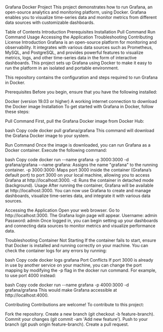 Grafana Docker Project
This project demonstrates how to run Grafana, an open-source analytics and monitoring platform, using Docker. Grafana enables you to visualize time-series data and monitor metrics from different data sources with customizable dashboards.

Table of Contents
Introduction
Prerequisites
Installation
Pull Command
Run Command
Usage
Accessing the Application
Troubleshooting
Contributing
License
Introduction
Grafana is an open-source platform for monitoring and observability. It integrates with various data sources such as Prometheus, MySQL, and PostgreSQL, and provides powerful features to visualize metrics, logs, and other time-series data in the form of interactive dashboards. This project sets up Grafana using Docker to make it easy to run the platform in an isolated and portable environment.

This repository contains the configuration and steps required to run Grafana in Docker.

Prerequisites
Before you begin, ensure that you have the following installed:

Docker (version 19.03 or higher)
A working internet connection to download the Docker image
Installation
To get started with Grafana in Docker, follow these steps:

Pull Command
First, pull the Grafana Docker image from Docker Hub:

bash
Copy code
docker pull grafana/grafana
This command will download the Grafana Docker image to your system.

Run Command
Once the image is downloaded, you can run Grafana as a Docker container. Execute the following command:

bash
Copy code
docker run --name grafana -p 3000:3000 -d grafana/grafana
--name grafana: Assigns the name "grafana" to the running container.
-p 3000:3000: Maps port 3000 inside the container (Grafana’s default port) to port 3000 on your local machine, allowing you to access Grafana at http://localhost:3000.
-d: Runs the container in detached mode (background).
Usage
After running the container, Grafana will be available at http://localhost:3000. You can now use Grafana to create and manage dashboards, visualize time-series data, and integrate it with various data sources.

Accessing the Application
Open your web browser.
Go to http://localhost:3000.
The Grafana login page will appear.
Username: admin
Password: admin
Once logged in, you can begin setting up your dashboards and connecting data sources to monitor metrics and visualize performance data.

Troubleshooting
Container Not Starting
If the container fails to start, ensure that Docker is installed and running correctly on your machine. You can check the container logs for any errors by running:

bash
Copy code
docker logs grafana
Port Conflicts
If port 3000 is already in use by another service on your machine, you can change the port mapping by modifying the -p flag in the docker run command. For example, to use port 4000 instead:

bash
Copy code
docker run --name grafana -p 4000:3000 -d grafana/grafana
This would make Grafana accessible at http://localhost:4000.

Contributing
Contributions are welcome! To contribute to this project:

Fork the repository.
Create a new branch (git checkout -b feature-branch).
Commit your changes (git commit -am 'Add new feature').
Push to your branch (git push origin feature-branch).
Create a pull request.
